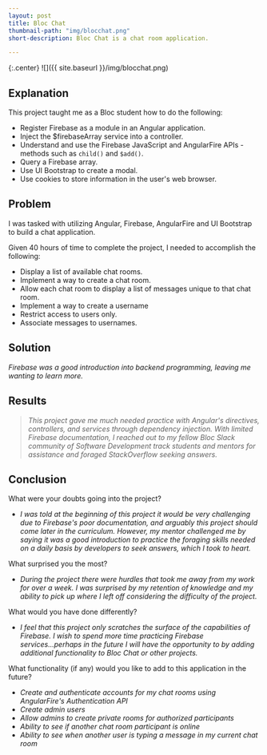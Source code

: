 ```yaml
---
layout: post
title: Bloc Chat
thumbnail-path: "img/blocchat.png"
short-description: Bloc Chat is a chat room application.

---
```


{:.center}
![]({{ site.baseurl }}/img/blocchat.png)

## Explanation

This project taught me as a Bloc student how to do the following:

   * Register Firebase as a module in an Angular application.   
   * Inject the $firebaseArray service into a controller.   
   * Understand and use the Firebase JavaScript and AngularFire APIs - methods such as `child()` and `$add()`.   
   * Query a Firebase array.   
   * Use UI Bootstrap to create a modal.   
   * Use cookies to store information in the user's web browser.    

## Problem

I was tasked with utilizing Angular, Firebase, AngularFire and UI Bootstrap to build a chat application.

Given 40 hours of time to complete the project, I needed to accomplish the following:

   * Display a list of available chat rooms.   
   * Implement a way to create a chat room.   
   * Allow each chat room to display a list of messages unique to that chat room.   
   * Implement a way to create a username   
   * Restrict access to users only.   
   * Associate messages to usernames.   

## Solution

*Firebase was a good introduction into backend programming, leaving me wanting to learn more.*

## Results

 > *This project gave me much needed practice with Angular's directives, controllers, and services through dependency injection. With limited Firebase documentation, I reached out to my fellow Bloc Slack community of Software Development track students and mentors for assistance and foraged StackOverflow seeking answers.*

## Conclusion

What were your doubts going into the project?

   * *I was told at the beginning of this project it would be very challenging due to Firebase's poor documentation, and arguably this project should come later in the curriculum. However, my mentor challenged me by saying it was a good introduction to practice the foraging skills needed on a daily basis by developers to seek answers, which I took to heart.*

What surprised you the most?

   * *During the project there were hurdles that took me away from my work for over a week. I was surprised by my retention of knowledge and my ability to pick up where I left off considering the difficulty of the project.*   

What would you have done differently?

   * *I feel that this project only scratches the surface of the capabilities of Firebase. I wish to spend more time practicing Firebase services...perhaps in the future I will have the opportunity to by adding additional functionality to Bloc Chat or other projects.*   

What functionality (if any) would you like to add to this application in the future?

   * *Create and authenticate accounts for my chat rooms using AngularFire's Authentication API*   
   * *Create admin users*   
   * *Allow admins to create private rooms for authorized participants*   
   * *Ability to see if another chat room participant is online*   
   * *Ability to see when another user is typing a message in my current chat room*   
